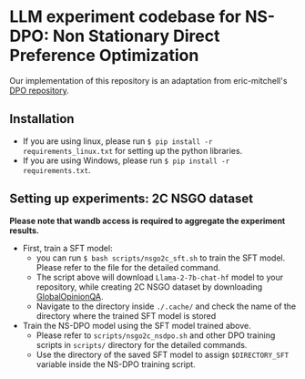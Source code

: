 # LLM experiment codebase for NS-DPO: Non Stationary Direct Preference Optimization

Our implementation of this repository is an adaptation from eric-mitchell's [DPO repository](https://github.com/eric-mitchell/direct-preference-optimization).

## Installation
- If you are using linux, please run `$ pip install -r requirements_linux.txt` for setting up the python libraries.
- If you are using Windows, please run `$ pip install -r requirements.txt`.

## Setting up experiments: 2C NSGO dataset
**Please note that wandb access is required to aggregate the experiment results.**
- First, train a SFT model:
    - you can run `$ bash scripts/nsgo2c_sft.sh` to train the SFT model. Please refer to the file for the detailed command.
    - The script above will download `Llama-2-7b-chat-hf` model to your repository, while creating 2C NSGO dataset by downloading [GlobalOpinionQA](https://huggingface.co/datasets/Anthropic/llm_global_opinions).
    - Navigate to the directory inside `./.cache/` and check the name of the directory where the trained SFT model is stored
- Train the NS-DPO model using the SFT model trained above.
    - Please refer to `scripts/nsgo2c_nsdpo.sh` and other DPO training scripts in `scripts/` directory for the detailed commands.
    - Use the directory of the saved SFT model to assign `$DIRECTORY_SFT` variable inside the NS-DPO training script. 



